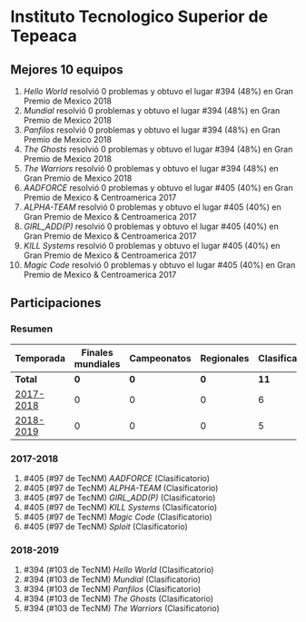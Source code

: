 # Instituto Tecnologico Superior de Tepeaca

## Mejores 10 equipos

1. _Hello World_ resolvió 0 problemas y obtuvo el lugar #394 (48%) en Gran Premio de Mexico 2018
1. _Mundial_ resolvió 0 problemas y obtuvo el lugar #394 (48%) en Gran Premio de Mexico 2018
1. _Panfilos_ resolvió 0 problemas y obtuvo el lugar #394 (48%) en Gran Premio de Mexico 2018
1. _The Ghosts_ resolvió 0 problemas y obtuvo el lugar #394 (48%) en Gran Premio de Mexico 2018
1. _The Warriors_ resolvió 0 problemas y obtuvo el lugar #394 (48%) en Gran Premio de Mexico 2018
1. _AADFORCE_ resolvió 0 problemas y obtuvo el lugar #405 (40%) en Gran Premio de Mexico & Centroamerica 2017
1. _ALPHA-TEAM_ resolvió 0 problemas y obtuvo el lugar #405 (40%) en Gran Premio de Mexico & Centroamerica 2017
1. _GIRL_ADD(P)_ resolvió 0 problemas y obtuvo el lugar #405 (40%) en Gran Premio de Mexico & Centroamerica 2017
1. _KILL Systems_ resolvió 0 problemas y obtuvo el lugar #405 (40%) en Gran Premio de Mexico & Centroamerica 2017
1. _Magic Code_ resolvió 0 problemas y obtuvo el lugar #405 (40%) en Gran Premio de Mexico & Centroamerica 2017

## Participaciones

### Resumen

| Temporada | Finales mundiales | Campeonatos | Regionales | Clasificatorios | Equipos |
| --- | --- | --- | --- | --- | --- |
| **Total** | **0** | **0** | **0** | **11** | **11** |
| [2017-2018](#2017-2018) | 0 | 0 | 0 | 6 | 6 |
| [2018-2019](#2018-2019) | 0 | 0 | 0 | 5 | 5 |

### 2017-2018

1. #405 (#97 de TecNM) _AADFORCE_ (Clasificatorio)
1. #405 (#97 de TecNM) _ALPHA-TEAM_ (Clasificatorio)
1. #405 (#97 de TecNM) _GIRL_ADD(P)_ (Clasificatorio)
1. #405 (#97 de TecNM) _KILL Systems_ (Clasificatorio)
1. #405 (#97 de TecNM) _Magic Code_ (Clasificatorio)
1. #405 (#97 de TecNM) _Sploit_ (Clasificatorio)

### 2018-2019

1. #394 (#103 de TecNM) _Hello World_ (Clasificatorio)
1. #394 (#103 de TecNM) _Mundial_ (Clasificatorio)
1. #394 (#103 de TecNM) _Panfilos_ (Clasificatorio)
1. #394 (#103 de TecNM) _The Ghosts_ (Clasificatorio)
1. #394 (#103 de TecNM) _The Warriors_ (Clasificatorio)




